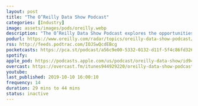 ```yaml
---
layout: post
title: "The O’Reilly Data Show Podcast"
categories: [Industry]
image: assets/images/pods/oreilly.webp
description: "The O’Reilly Data Show Podcast explores the opportunities and techniques driving big data, data science, and AI."
podurl: https://www.oreilly.com/radar/topics/oreilly-data-show-podcast/
rss: http://feeds.podtrac.com/IOJSwQcdEBcg
pocketcasts: https://pca.st/podcast/a56c9e00-5332-0132-d11f-5f4c86fd3263
spotify:
apple_pod: https://podcasts.apple.com/us/podcast/oreilly-data-show/id944929220
overcast: https://overcast.fm/itunes944929220/oreilly-data-show-podcast
youtube:
last_published: 2019-10-10 16:00:10
frequency: 14
duration: 29 mins to 44 mins
status: inactive
---
```

